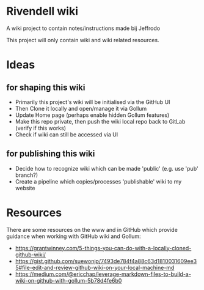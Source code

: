# Rivendell wiki
A wiki project to contain notes/instructions made bij Jeffrodo

This project will only contain wiki and wiki related resources.

# Ideas
## for shaping this wiki
- Primarily this project's wiki will be initialised via the GitHub UI
- Then Clone it locally and open/manage it via Gollum
- Update Home page (perhaps enable hidden Gollum features)
- Make this repo private, then push the wiki local repo back to GitLab (verify if this works)
- Check if wiki can still be accessed via UI

## for publishing this wiki
- Decide how to recognize wiki which can be made 'public' (e.g. use 'pub' branch?)
- Create a pipeline which copies/processes 'publishable' wiki to my website

# Resources
There are some resources on the www and in GitHub which provide guidance when working with GitHub wiki and Gollum:
- https://grantwinney.com/5-things-you-can-do-with-a-locally-cloned-github-wiki/
- https://gist.github.com/suewonjp/7493de784f4a88c63d1810031609ee35#file-edit-and-review-github-wiki-on-your-local-machine-md
- https://medium.com/@ericchap/leverage-markdown-files-to-build-a-wiki-on-github-with-gollum-5b78d4fe6b0
